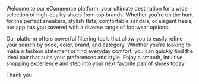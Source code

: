 Welcome to our eCommerce platform, your ultimate destination for a wide selection of high-quality shoes from top brands. Whether you're on the hunt for the perfect sneakers, stylish flats, comfortable sandals, or elegant heels, our app has you covered with a diverse range of footwear options.

Our platform offers powerful filtering tools that allow you to easily refine your search by price, color, brand, and category. Whether you're looking to make a fashion statement or find everyday comfort, you can quickly find the ideal pair that suits your preferences and style. Enjoy a smooth, intuitive shopping experience and step into your next favorite pair of shoes today!


Thank you 
